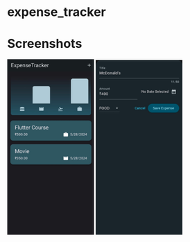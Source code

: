 # expense_tracker
 
# Screenshots
[<img src="./screenshots/exp1.jpg" width=200>](./screenshots/exp1.jpg)
[<img src="./screenshots/exp2.jpg" width=200>](./screenshots/exp2.jpg)
